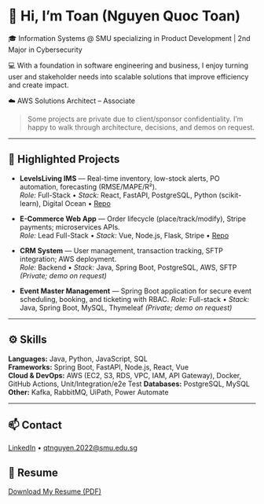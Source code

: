 # 👋 Hi, I’m Toan (Nguyen Quoc Toan)

🎓 Information Systems @ SMU specializing in Product Development | 2nd Major in Cybersecurity

💻 With a foundation in software engineering and business, I enjoy turning user and stakeholder needs into scalable solutions that improve efficiency and create impact.

☁️ AWS Solutions Architect – Associate

> Some projects are private due to client/sponsor confidentiality. I’m happy to walk through architecture, decisions, and demos on request.

---

## 🔗 Highlighted Projects

- **LevelsLiving IMS** — Real-time inventory, low-stock alerts, PO automation, forecasting (RMSE/MAPE/R²).  
  *Role:* Full-Stack • *Stack:* React, FastAPI, PostgreSQL, Python (scikit-learn), Digital Ocean • [Repo](https://github.com/qtnguyen1611/levelsliving-inventory-mangement-system)

- **E-Commerce Web App** — Order lifecycle (place/track/modify), Stripe payments; microservices APIs.  
  *Role:* Lead Full-Stack • *Stack:* Vue, Node.js, Flask, Stripe • [Repo](https://github.com/qtnguyen1611/e-commerce-web-app )

- **CRM System** — User management, transaction tracking, SFTP integration; AWS deployment.  
  *Role:* Backend • *Stack:* Java, Spring Boot, PostgreSQL, AWS, SFTP
  *(Private; demo on request)*

- **Event Master Management** — Spring Boot application for secure event scheduling, booking, and ticketing with RBAC.
  *Role:* Full-stack • *Stack:* Java, Spring Boot, MySQL, Thymeleaf
  *(Private; demo on request)*

---

## ⚙️ Skills
**Languages:** Java, Python, JavaScript, SQL  
**Frameworks:** Spring Boot, FastAPI, Node.js, React, Vue  
**Cloud & DevOps:** AWS (EC2, S3, RDS, VPC, IAM, API Gateway), Docker, GitHub Actions, Unit/Integration/e2e Test 
**Databases:** PostgreSQL, MySQL  
**Other:** Kafka, RabbitMQ, UiPath, Power Automate

---

## 📫 Contact
[LinkedIn](https://www.linkedin.com/in/nguyenquoctoan/) • qtnguyen.2022@smu.edu.sg

## 📄 Resume
[Download My Resume (PDF)](https://github.com/qtnguyen1611/qtnguyen1611/blob/main/NGUYEN_QUOC_TOAN.pdf)

